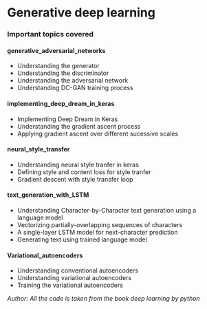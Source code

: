# Generative deep learning

### Important topics covered

#### generative_adversarial_networks

- Understanding the generator
- Understanding the discriminator
- Understanding the adversarial network
- Understanding DC-GAN training process

#### implementing_deep_dream_in_keras

- Implementing Deep Dream in Keras
- Understanding the gradient ascent process
- Applying gradient ascent over different sucessive scales

#### neural_style_transfer

- Understanding neural style tranfer in keras
- Defining style and content loss for style tranfer
- Gradient descent with style transfer loop

#### text_generation_with_LSTM

- Understanding Character-by-Character text generation using a language model
- Vectorizing partially-overlapping sequences of characters
- A single-layer LSTM model for next-character prediction
- Generating text using trained language model

#### Variational_autoencoders

- Understanding conventional autoencoders
- Understanding variational autoencoders
- Training the variational autoencoders

*Author: All the code is taken from the book deep learning by python*
